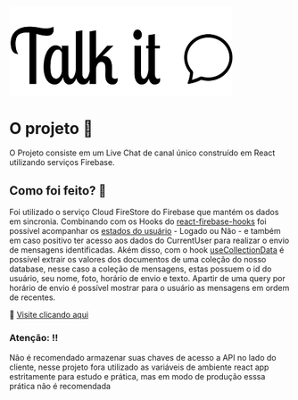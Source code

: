 <img src="./src/assets/logoBlack.svg" width="400">

# O projeto 📡

O Projeto consiste em um Live Chat de canal único construído em React utilizando serviços Firebase. 

## Como foi feito? 🔎

Foi utilizado o serviço Cloud FireStore do Firebase que mantém os dados em sincronia. Combinando com os Hooks do [react-firebase-hooks](https://www.npmjs.com/package/react-firebase-hooks)
foi possível acompanhar os [estados do usuário](https://github.com/csfrequency/react-firebase-hooks/tree/1e893b11a41df8618a80ac7964bdf02dcf05735e/auth) - Logado ou Não - e também em caso positivo ter acesso aos dados do CurrentUser para realizar o envio de mensagens identificadas. Akém disso,
com o hook [useCollectionData](https://github.com/csfrequency/react-firebase-hooks/tree/1e893b11a41df8618a80ac7964bdf02dcf05735e/firestore#usecollectiondata) é possível extrair os valores dos documentos de uma coleção do nosso database, nesse caso a coleção de mensagens, estas possuem o id do usuário, seu nome, foto, horário de envio e texto.
Apartir de uma query por horário de envio é possível mostrar para o usuário as mensagens em ordem de recentes.

📌 [Visite clicando aqui](https://live-chat-one.vercel.app/)

### Atenção: ‼

Não é recomendado armazenar suas chaves de acesso a API no lado do cliente, nesse projeto fora utilizado as variáveis de ambiente react app estritamente para estudo e prática, mas em modo de produção esssa prática não é recomendada 

